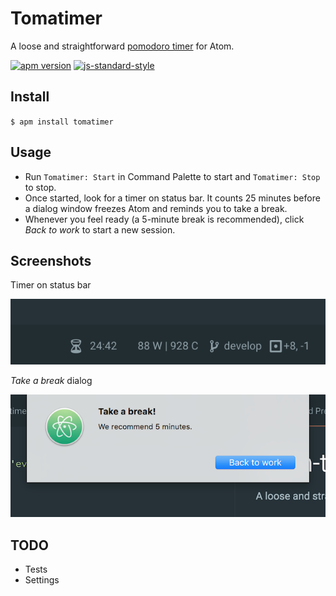# Tomatimer
A loose and straightforward [pomodoro timer](https://en.wikipedia.org/wiki/Pomodoro_Technique) for Atom.

[![apm version](https://img.shields.io/apm/v/tomatimer.svg)](https://atom.io/packages/tomatimer)
[![js-standard-style](https://img.shields.io/badge/code%20style-standard-brightgreen.svg)](http://standardjs.com/)

## Install
`$ apm install tomatimer`

## Usage
- Run `Tomatimer: Start` in Command Palette to start and `Tomatimer: Stop` to stop.
- Once started, look for a timer on status bar. It counts 25 minutes before a dialog window freezes Atom and reminds you to take a break.
- Whenever you feel ready (a 5-minute break is recommended), click *Back to work* to start a new session.

## Screenshots
Timer on status bar

![Timer](/screenshots/timer.png?raw=true "Optional Title")

*Take a break* dialog

![Dialog](/screenshots/dialog.png?raw=true "Optional Title")

## TODO
- Tests
- Settings
